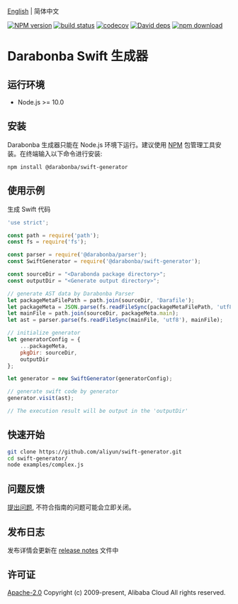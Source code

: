 [English](/README.md) | 简体中文

[![NPM version][npm-image]][npm-url]
[![build status][travis-image]][travis-url]
[![codecov][cov-image]][cov-url]
[![David deps][david-image]][david-url]
[![npm download][download-image]][download-url]

[npm-image]: https://img.shields.io/npm/v/@darabonba/swift-generator.svg?style=flat-square
[npm-url]: https://npmjs.org/package/@darabonba/swift-generator
[travis-image]: https://img.shields.io/travis/aliyun/darabonba-swift-generator.svg?style=flat-square
[travis-url]: https://travis-ci.org/aliyun/darabonba-swift-generator
[cov-image]: https://codecov.io/gh/aliyun/darabonba-swift-generator/branch/master/graph/badge.svg
[cov-url]: https://codecov.io/gh/aliyun/darabonba-swift-generator
[david-image]: https://img.shields.io/david/aliyun/darabonba-swift-generator.svg?style=flat-square
[david-url]: https://david-dm.org/aliyun/darabonba-swift-generator
[download-image]: https://img.shields.io/npm/dm/@darabonba/swift-generator.svg?style=flat-square
[download-url]: https://npmjs.org/package/@darabonba/swift-generator

# Darabonba Swift 生成器

## 运行环境

- Node.js >= 10.0

## 安装

Darabonba 生成器只能在 Node.js 环境下运行。建议使用 [NPM](https://www.npmjs.com/) 包管理工具安装。在终端输入以下命令进行安装:

```shell
npm install @darabonba/swift-generator
```

## 使用示例

生成 Swift 代码

```javascript
'use strict';

const path = require('path');
const fs = require('fs');

const parser = require('@darabonba/parser');
const SwiftGenerator = require('@darabonba/swift-generator');

const sourceDir = "<Darabonda package directory>";
const outputDir = "<Generate output directory>";

// generate AST data by Darabonba Parser
let packageMetaFilePath = path.join(sourceDir, 'Darafile');
let packageMeta = JSON.parse(fs.readFileSync(packageMetaFilePath, 'utf8'));
let mainFile = path.join(sourceDir, packageMeta.main);
let ast = parser.parse(fs.readFileSync(mainFile, 'utf8'), mainFile);

// initialize generator
let generatorConfig = {
    ...packageMeta,
    pkgDir: sourceDir,
    outputDir
};

let generator = new SwiftGenerator(generatorConfig);

// generate swift code by generator
generator.visit(ast);

// The execution result will be output in the 'outputDir'
```

## 快速开始

```bash
git clone https://github.com/aliyun/swift-generator.git
cd swift-generator/
node examples/complex.js
```

## 问题反馈

[提出问题](https://github.com/aliyun/darabonba-swift-generator/issues/new/choose), 不符合指南的问题可能会立即关闭。

## 发布日志

发布详情会更新在 [release notes](/CHANGELOG.md) 文件中

## 许可证

[Apache-2.0](/LICENSE)
Copyright (c) 2009-present, Alibaba Cloud All rights reserved.
